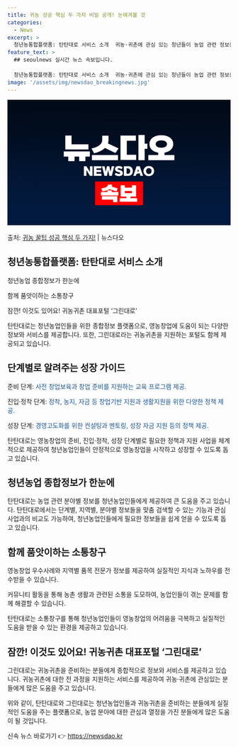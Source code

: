 ```yaml
---
title: 귀농 성공 핵심 두 가지 비밀 공개! 눈여겨볼 것
categories:
  - News
excerpt: >
  청년농통합플랫폼: 탄탄대로 서비스 소개  귀농·귀촌에 관심 있는 청년들이 농업 관련 정보를 손쉽게 접할 수 …
feature_text: >
  ## seoulnews 실시간 뉴스 속보입니다.

  청년농통합플랫폼: 탄탄대로 서비스 소개  귀농·귀촌에 관심 있는 청년들이 농업 관련 정보를 손쉽게 접할 수 …
image: '/assets/img/newsdao_breakingnews.jpg'
---
```


![뉴스다오 속보](/assets/img/newsdao_breakingnews.jpg)

<p>출처: <a href="https://newsdao.kr/3982" rel="dofollow">귀농 꿀팁 성공 핵심 두 가지!</a> | 뉴스다오</p>

<h2 data-ke-size="size26">청년농통합플랫폼: 탄탄대로 서비스 소개</h2>
<p data-ke-size="size16">청년농업 종합정보가 한눈에</p>
<p data-ke-size="size16">함께 품앗이하는 소통창구</p>
<p data-ke-size="size16">잠깐! 이것도 있어요! 귀농귀촌 대표포털 ‘그린대로’</p>

탄탄대로는 청년농업인들을 위한 종합정보 플랫폼으로, 영농창업에 도움이 되는 다양한 정보와 서비스를 제공합니다. 또한, 그린대로라는 귀농귀촌을 지원하는 포털도 함께 제공되고 있습니다.

<h2 data-ke-size="size26">단계별로 알려주는 성장 가이드</h2>
<p data-ke-size="size16">준비 단계: <span style="color: #1a5490;">사전 창업보육과 창업 준비를 지원하는 교육 프로그램 제공.</span></p>
<p data-ke-size="size16">진입·정착 단계: <span style="color: #1a5490;">정착, 농지, 자금 등 창업기반 지원과 생활지원을 위한 다양한 정책 제공.</span></p>
<p data-ke-size="size16">성장 단계: <span style="color: #1a5490;">경영고도화를 위한 컨설팅과 멘토링, 성장 자금 지원 등의 정책 제공.</span></p>

탄탄대로는 영농창업의 준비, 진입·정착, 성장 단계별로 필요한 정책과 지원 사업을 체계적으로 제공하여 청년농업인들이 안정적으로 영농창업을 시작하고 성장할 수 있도록 돕고 있습니다.

<h2 data-ke-size="size26">청년농업 종합정보가 한눈에</h2>

탄탄대로는 농업 관련 분야별 정보를 청년농업인들에게 제공하여 큰 도움을 주고 있습니다. 탄탄대로에서는 단계별, 지역별, 분야별 정보들을 맞춤 검색할 수 있는 기능과 관심 사업과의 비교도 가능하여, 청년농업인들에게 필요한 정보들을 쉽게 얻을 수 있도록 돕고 있습니다.

<h2 data-ke-size="size26">함께 품앗이하는 소통창구</h2>
<p data-ke-size="size16">영농창업 우수사례와 지역별 품목 전문가 정보를 제공하여 실질적인 지식과 노하우를 전수받을 수 있습니다.</p>
<p data-ke-size="size16">커뮤니티 활동을 통해 농촌 생활과 관련된 소통을 도모하여, 농업인들이 겪는 문제를 함께 해결할 수 있습니다.</p>

탄탄대로는 소통창구를 통해 청년농업인들이 영농창업의 어려움을 극복하고 실질적인 도움을 받을 수 있는 환경을 제공하고 있습니다.

<h2 data-ke-size="size26">잠깐! 이것도 있어요! 귀농귀촌 대표포털 ‘그린대로’</h2>

그린대로는 귀농귀촌을 준비하는 분들에게 종합적으로 정보와 서비스를 제공하고 있습니다. 귀농귀촌에 대한 전 과정을 지원하는 서비스를 제공하여 귀농·귀촌에 관심있는 분들에게 많은 도움을 주고 있습니다.

위와 같이, 탄탄대로와 그린대로는 청년농업인들과 귀농귀촌을 준비하는 분들에게 실질적인 도움을 주는 플랫폼으로, 농업 분야에 대한 관심과 열정을 가진 분들에게 많은 도움이 될 것입니다.</p> 

신속 뉴스 바로가기 👉 <a href="https://newsdao.kr" rel="dofollow">https://newsdao.kr</a>


